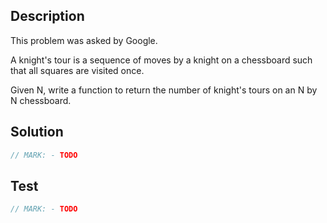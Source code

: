 ## Description

This problem was asked by Google.

A knight's tour is a sequence of moves by a knight on a chessboard such that all squares are visited once.

Given N, write a function to return the number of knight's tours on an N by N chessboard.

## Solution

```swift
// MARK: - TODO
```

## Test

```swift
// MARK: - TODO
```